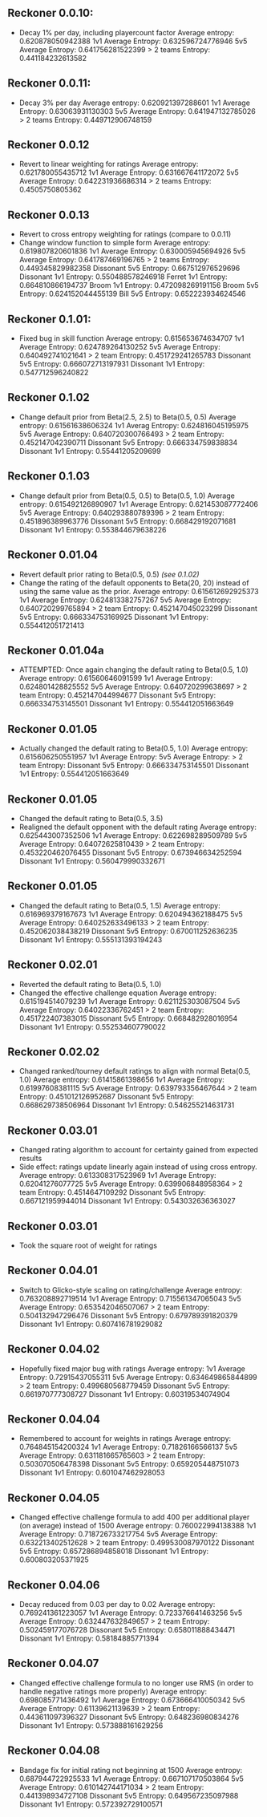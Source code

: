 ## Reckoner 0.0.10:
- Decay 1% per day, including playercount factor
Average entropy: 0.620878050942388
1v1 Average Entropy: 0.632596724776946
5v5 Average Entropy: 0.641756281522399
\> 2 teams Entropy: 0.441184232613582

## Reckoner 0.0.11:
- Decay 3% per day
Average entropy: 0.620921397288601
1v1 Average Entropy: 0.63063931130303
5v5 Average Entropy: 0.641947132785026
\> 2 teams Entropy: 0.449712906748159

## Reckoner 0.0.12
- Revert to linear weighting for ratings
Average entropy: 0.621780055435712
1v1 Average Entropy: 0.631667641172072
5v5 Average Entropy: 0.642231936686314
\> 2 teams Entropy: 0.4505750805362

## Reckoner 0.0.13
- Revert to cross entropy weighting for ratings (compare to 0.0.11)
- Change window function to simple form
Average entropy: 0.619807820601836
1v1 Average Entropy: 0.630005945694926
5v5 Average Entropy: 0.641787469196765
\> 2 teams Entropy: 0.449345829982358
Dissonant 5v5 Entropy: 0.667512976529696
Dissonant 1v1 Entropy: 0.550488578246918
Ferret 1v1 Entropy: 0.664810866194737
Broom 1v1 Entropy: 0.472098269191156
Broom 5v5 Entropy: 0.624152044455139
Bill 5v5 Entropy: 0.652223934624546

## Reckoner 0.1.01:
- Fixed bug in skill function
Average entropy: 0.615653674634707
1v1 Average Entropy: 0.624789264130252
5v5 Average Entropy: 0.640492741021641
\> 2 team Entropy: 0.451729241265783
Dissonant 5v5 Entropy: 0.666072713197931
Dissonant 1v1 Entropy: 0.547712596240822

## Reckoner 0.1.02
- Change default prior from Beta(2.5, 2.5) to Beta(0.5, 0.5)
Average entropy: 0.61561638606324
1v1 Averag Entropy: 0.624816045195975
5v5 Average Entropy: 0.640720300766493
\> 2 team Entropy: 0.452147042390711
Dissonant 5v5 Entropy: 0.666334759838834
Dissonant 1v1 Entropy: 0.55441205209699

## Reckoner 0.1.03
- Change default prior from Beta(0.5, 0.5) to Beta(0.5, 1.0)
Average entropy: 0.615492126890907
1v1 Average Entropy: 0.621453087772406
5v5 Average Entropy: 0.640293880789396
\> 2 team Entropy: 0.451896389963776
Dissonant 5v5 Entropy: 0.668429192071681
Dissonant 1v1 Entropy: 0.553844679638226

## Reckoner 0.01.04
- Revert default prior rating to Beta(0.5, 0.5) *(see 0.1.02)*
- Change the rating of the default opponents to Beta(20, 20) instead of using the same value as the prior.
Average entropy: 0.615612692925373
1v1 Average Entropy: 0.624813382757267
5v5 Average Entropy: 0.640720299765894
\> 2 team Entropy: 0.452147045023299
Dissonant 5v5 Entropy: 0.666334753169925
Dissonant 1v1 Entropy: 0.554412051721413

## Reckoner 0.01.04a
- ATTEMPTED: Once again changing the default rating to Beta(0.5, 1.0)
Average entropy: 0.61560646091599
1v1 Average Entropy: 0.624801428825552
5v5 Average Entropy: 0.640720299638697
\> 2 team Entropy: 0.452147044994677
Dissonant 5v5 Entropy: 0.666334753145501
Dissonant 1v1 Entropy: 0.554412051663649


## Reckoner 0.01.05
- Actually changed the default rating to Beta(0.5, 1.0)
Average entropy: 0.615606250551957
1v1 Average Entropy:
5v5 Average Entropy:
\> 2 team Entropy:
Dissonant 5v5 Entropy: 0.666334753145501
Dissonant 1v1 Entropy: 0.554412051663649

## Reckoner 0.01.05
- Changed the default rating to Beta(0.5, 3.5)
- Realigned the default opponent with the default rating
Average entropy: 0.625443007352506
1v1 Average Entropy: 0.622698289509789
5v5 Average Entropy: 0.64072625810439
\> 2 team Entropy: 0.453220462076455
Dissonant 5v5 Entropy: 0.673946634252594
Dissonant 1v1 Entropy: 0.560479990332671

## Reckoner 0.01.05
- Changed the default rating to Beta(0.5, 1.5)
Average entropy: 0.616969379167673
1v1 Average Entropy: 0.620494362188475
5v5 Average Entropy: 0.640252633496133
\> 2 team Entropy: 0.452062038438219
Dissonant 5v5 Entropy: 0.670011252636235
Dissonant 1v1 Entropy: 0.555131393194243

## Reckoner 0.02.01
- Reverted the default rating to Beta(0.5, 1.0)
- Changed the effective challenge equation
Average entropy: 0.615194514079239
1v1 Average Entropy: 0.621125303087504
5v5 Average Entropy: 0.64022336762451
\> 2 team Entropy: 0.451722407383015
Dissonant 5v5 Entropy: 0.668482928016954
Dissonant 1v1 Entropy: 0.552534607790022

## Reckoner 0.02.02
- Changed ranked/tourney default ratings to align with normal Beta(0.5, 1.0)
Average entropy: 0.61415861398656
1v1 Average Entropy: 0.61997608381115
5v5 Average Entropy: 0.639793356467644
\> 2 team Entropy: 0.451012126952687
Dissonant 5v5 Entropy: 0.668629738506964
Dissonant 1v1 Entropy: 0.546255214631731

## Reckoner 0.03.01
- Changed rating algorithm to account for certainty gained from expected results
- Side effect: ratings update linearly again instead of using cross entropy.
Average entropy: 0.613308317523969
1v1 Average Entropy: 0.62041276077725
5v5 Average Entropy: 0.639906848958364
\> 2 team Entropy: 0.4514647109292
Dissonant 5v5 Entropy: 0.667121959944014
Dissonant 1v1 Entropy: 0.543032636363027

## Reckoner 0.03.01
- Took the square root of weight for ratings

## Reckoner 0.04.01
- Switch to Glicko-style scaling on rating/challenge
Average entropy: 0.763208892719514
1v1 Average Entropy: 0.715561347065043
5v5 Average Entropy: 0.653542046507067
\> 2 team Entropy: 0.504132947296476
Dissonant 5v5 Entropy: 0.679789391820379
Dissonant 1v1 Entropy: 0.607416781929082

## Reckoner 0.04.02
- Hopefully fixed major bug with ratings
Average entropy: 
1v1 Average Entropy: 0.72915437055311
5v5 Average Entropy: 0.634649865844899
\> 2 team Entropy: 0.499680568779459
Dissonant 5v5 Entropy: 0.661970777308727
Dissonant 1v1 Entropy: 0.60319534074904

## Reckoner 0.04.04
- Remembered to account for weights in ratings
Average entropy: 0.764845154200324
1v1 Average Entropy: 0.71826166566137
5v5 Average Entropy: 0.631181665765603
\> 2 team Entropy: 0.503070506478398
Dissonant 5v5 Entropy: 0.659205448751073
Dissonant 1v1 Entropy: 0.601047462928053

## Reckoner 0.04.05
- Changed effective challenge formula to add 400 per additional player (on average) instead of 1500
Average entropy: 0.760022994138388
1v1 Average Entropy: 0.718726733217754
5v5 Average Entropy: 0.632213402512628
\> 2 team Entropy: 0.499530087970122
Dissonant 5v5 Entropy: 0.657286894858018
Dissonant 1v1 Entropy: 0.600803205371925

## Reckoner 0.04.06
- Decay reduced from 0.03 per day to 0.02
Average entropy: 0.769241361223057
1v1 Average Entropy: 0.723376641463256
5v5 Average Entropy: 0.632447632849657
\> 2 team Entropy: 0.502459177076728
Dissonant 5v5 Entropy: 0.658011888434471
Dissonant 1v1 Entropy: 0.58184885771394

## Reckoner 0.04.07
- Changed effective challenge formula to no longer use RMS (in order to handle negative ratings more properly)
Average entropy: 0.698085771436492
1v1 Average Entropy: 0.673666410050342
5v5 Average Entropy: 0.61139621139639
\> 2 team Entropy: 0.443611097396327
Dissonant 5v5 Entropy: 0.648236980834276
Dissonant 1v1 Entropy: 0.573888161629256

## Reckoner 0.04.08
- Bandage fix for initial rating not beginning at 1500
Average entropy: 0.687944722925533
1v1 Average Entropy: 0.667107170503864
5v5 Average Entropy: 0.610142744171034
\> 2 team Entropy: 0.441398934727108
Dissonant 5v5 Entropy: 0.649567235097988
Dissonant 1v1 Entropy: 0.572392729100571